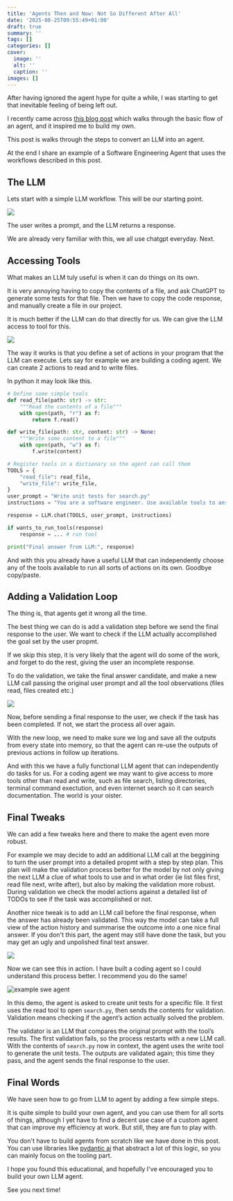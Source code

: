 ```yaml
---
title: 'Agents Then and Now: Not So Different After All'
date: '2025-08-25T09:55:49+01:00'
draft: true 
summary: ''
tags: []
categories: []
cover:
  image: ''
  alt: ''
  caption: ''
images: []
---
```


After having ignored the agent hype for quite a while, I was starting to get that inevitable feeling of being left out.

I recently came across [this blog post](https://ghuntley.com/agent/) which walks through the basic flow of an agent, and it inspired me to build my own.  

This post is walks through the steps to convert an LLM into an agent.

At the end I share an example of a Software Engineering Agent that uses the workflows described in this post.

## The LLM

Lets start with a simple LLM workflow. This will be our starting point.

![](./llm-loop-1.png)


The user writes a prompt, and the LLM returns a response.

We are already very familiar with this, we all use chatgpt everyday. Next.

## Accessing Tools

What makes an LLM tuly useful is when it can do things on its own.

It is very annoying having to copy the contents of a file, and ask ChatGPT to generate some tests for that file. Then we have to copy the code response, and manually create a file in our project.

It is much better if the LLM can do that directly for us. We can give the LLM access to tool for this.

![](./llm-loop-2.png)


The way it works is that you define a set of actions in your program that the LLM can execute. Lets say for example we are building a coding agent. We can create 2 actions to read and to write files.

In python it may look like this.

```python
# Define some simple tools
def read_file(path: str) -> str:
    """Read the contents of a file"""
    with open(path, "r") as f:
        return f.read()

def write_file(path: str, content: str) -> None:
    """Write some content to a file"""
    with open(path, "w") as f:
        f.write(content)

# Register tools in a dictionary so the agent can call them
TOOLS = {
    "read_file": read_file,
    "write_file": write_file,
}
user_prompt = "Write unit tests for search.py"
instructions = "You are a software engineer. Use available tools to answer user prompt"

response = LLM.chat(TOOLS, user_prompt, instructions)

if wants_to_run_tools(response)
    response = ... # run tool

print("Final answer from LLM:", response)
```

And with this you already have a useful LLM that can independently choose any of the tools available to run all sorts of actions on its own. Goodbye copy/paste.

## Adding a Validation Loop

The thing is, that agents get it wrong all the time.

The best thing we can do is add a validation step before we send the final response to the user. We want to check if the LLM actually accomplished the goal set by the user propmt.

If we skip this step, it is very likely that the agent will do some of the work, and forget to do the rest, giving the user an incomplete response.

To do the validation, we take the final answer candidate, and make a new LLM call passing the original user prompt and all the tool observations (files read, files created etc.)

![](./llm-loop-3.png)

Now, before sending a final response to the user, we check if the task has been completed. If not, we start the process all over again.

With the new loop, we need to make sure we log and save all the outputs from every state into memory, so that the agent can re-use the outputs of previous actions in follow up iterations.

And with this we have a fully functional LLM agent that can independently do tasks for us. For a coding agent we may want to give access to more tools other than read and write, such as file search, listing directories, terminal command exectution, and even internet search so it can search documentation. The world is your oister.

## Final Tweaks

We can add a few tweaks here and there to make the agent even more robust.

For example we may decide to add an additional LLM call at the beggining to turn the user prompt into a detailed propmt with a step by step plan. This plan will make the validation process better for the model by not only giving the next LLM a clue of what tools to use and in what order (ie list files first, read file next, write after), but also by making the validation more robust. During validation we check the model actions against a detailed list of TODOs to see if the task was accomplished or not.

Another nice tweak is to add an LLM call before the final response, when the answer has already been validated. This way the model can take a full view of the action history and summarise the outcome into a one nice final answer. If you don't this part, the agent may still have done the task, but you may get an ugly and unpolished final text answer.

![](./llm-loop-4.png)

Now we can see this in action. I have built a coding agent so I could understand this process better. I recommend you do the same!

![example swe agent](./swe_agent_demo.gif)

In this demo, the agent is asked to create unit tests for a specific file. It first uses the read tool to open `search.py`, then sends the contents for validation. Validation means checking if the agent’s action actually solved the problem.

The validator is an LLM that compares the original prompt with the tool’s results. The first validation fails, so the process restarts with a new LLM call. With the contents of `search.py` now in context, the agent uses the write tool to generate the unit tests. The outputs are validated again; this time they pass, and the agent sends the final response to the user.

## Final Words

We have seen how to go from LLM to agent by adding a few simple steps.

It is quite simple to build your own agent, and you can use them for all sorts of things, although I yet have to find a decent use case of a custom agent that can improve my efficiency at work. But still, they are fun to play with.

You don't have to build agents from scratch like we have done in this post. You can use libraries like [pydantic ai](https://martinfowler.com/articles/build-own-coding-agent.html) that abstract a lot of this logic, so you can mainly focus on the tooling part.

I hope you found this educational, and hopefully I've encouraged you to build your own LLM agent.

See you next time!
